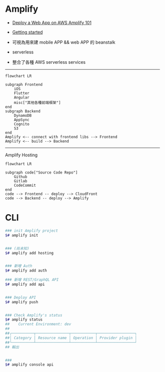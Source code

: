 
# Amplify

- [Deploy a Web App on AWS Amplify 101](https://aws.amazon.com/getting-started/guides/deploy-webapp-amplify/?nc1=h_ls)
- [Getting started](https://docs.amplify.aws/start/)


- 可視為用來建 mobile APP && web APP 的 beanstalk
- serverless
- 整合了各種 AWS serverless services

---

```mermaid
flowchart LR

subgraph Frontend
    iOS
    Flutter
    Angular
    misc["其他各種前端框架"]
end
subgraph Backend
    DynamoDB
    AppSync
    Cognito
    S3
end
Amplify <-- connect with frontend libs --> Frontend
Amplify <-- build --> Backend
```
---

Amplify Hosting

```mermaid
flowchart LR

subgraph code["Source Code Repo"]
    Github
    Gitlab
    CodeCommit
end
code --> Frontend -- deploy --> CloudFront
code --> Backend -- deploy --> Amplify
```


# CLI

```bash
### init Amplify project
$# amplify init


### (尚未知)
$# amplify add hosting


### 新增 Auth
$# amplify add auth
    
### 新增 REST/GraphQL API
$# amplify add api


### Deploy API
$# amplify push


### Check Amplify's status
$# amplify status
##    Current Environment: dev
##    
##┌──────────┬───────────────┬───────────┬─────────────────┐
##│ Category │ Resource name │ Operation │ Provider plugin │
##└──────────┴───────────────┴───────────┴─────────────────┘
## 輸出


### 
$# amplify console api
```
